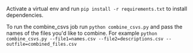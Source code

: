 Activate a virtual env and run `pip install -r requirements.txt` to install dependencies.

To run the combine_csvs job run `python combine_csvs.py` and pass the names of the files you'd
like to combine. For example `python combine_csvs.py --file1=names.csv --file2=descriptions.csv --outfile=combined_files.csv`
